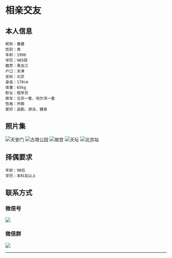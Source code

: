# 相亲交友

## 本人信息

    昵称：春建
    性别：男
    年龄：1990
    学历：985硕
    籍贯：黑龙江
    户口：天津
    坐标：北京
    身高：170cm
    体重：65kg
    职业：程序员
    房车：北京一套，哈尔滨一套
    性格：开朗
    爱好：追剧、游泳、健身
   

## 照片集
![天安门](https://www.yangchunjian.com/docbook/imgs/me/me_1.jpeg)
![古塔公园](https://www.yangchunjian.com/docbook/imgs/me/me_2.jpeg)
![故宫](https://www.yangchunjian.com/docbook/imgs/me/me_3.jpeg)
![天坛](https://www.yangchunjian.com/docbook/imgs/me/me_4.jpeg)
![北京站](https://www.yangchunjian.com/docbook/imgs/me/me_5.jpeg)

## 择偶要求

    年龄：90后
    学历：本科及以上
    
    
## 联系方式

### 微信号
![](https://www.yangchunjian.com/docbook/imgs/me/me_0.jpeg)
    
### 微信群
![](https://www.yangchunjian.com/docbook/imgs/me/me_00.jpeg)

    
---
